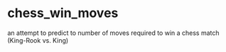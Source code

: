 # chess_win_moves
an attempt to predict to number of moves required to win a chess match (King-Rook vs. King)
